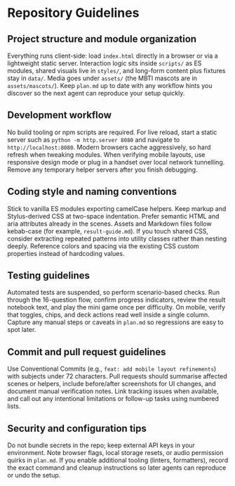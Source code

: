 # Repository Guidelines

## Project structure and module organization
Everything runs client-side: load `index.html` directly in a browser or via a lightweight static server. Interaction logic sits inside `scripts/` as ES modules, shared visuals live in `styles/`, and long-form content plus fixtures stay in `data/`. Media goes under `assets/` (the MBTI mascots are in `assets/mascots/`). Keep `plan.md` up to date with any workflow hints you discover so the next agent can reproduce your setup quickly.

## Development workflow
No build tooling or npm scripts are required. For live reload, start a static server such as `python -m http.server 8080` and navigate to `http://localhost:8080`. Modern browsers cache aggressively, so hard refresh when tweaking modules. When verifying mobile layouts, use responsive design mode or plug in a handset over local network tunnelling. Remove any temporary helper servers after you finish debugging.

## Coding style and naming conventions
Stick to vanilla ES modules exporting camelCase helpers. Keep markup and Stylus-derived CSS at two-space indentation. Prefer semantic HTML and aria attributes already in the scenes. Assets and Markdown files follow kebab-case (for example, `result-guide.md`). If you touch shared CSS, consider extracting repeated patterns into utility classes rather than nesting deeply. Reference colors and spacing via the existing CSS custom properties instead of hardcoding values.

## Testing guidelines
Automated tests are suspended, so perform scenario-based checks. Run through the 16-question flow, confirm progress indicators, review the result notebook text, and play the mini game once per difficulty. On mobile, verify that toggles, chips, and deck actions read well inside a single column. Capture any manual steps or caveats in `plan.md` so regressions are easy to spot later.

## Commit and pull request guidelines
Use Conventional Commits (e.g., `feat: add mobile layout refinements`) with subjects under 72 characters. Pull requests should summarise affected scenes or helpers, include before/after screenshots for UI changes, and document manual verification notes. Link tracking issues when available, and call out any intentional limitations or follow-up tasks using numbered lists.

## Security and configuration tips
Do not bundle secrets in the repo; keep external API keys in your environment. Note browser flags, local storage resets, or audio permission quirks in `plan.md`. If you enable additional tooling (linters, formatters), record the exact command and cleanup instructions so later agents can reproduce or undo the setup.
